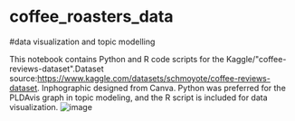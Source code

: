 # coffee_roasters_data
#data visualization and topic modelling

This notebook contains Python and R code scripts for the Kaggle/"coffee-reviews-dataset".Dataset source:https://www.kaggle.com/datasets/schmoyote/coffee-reviews-dataset. Inphographic designed from Canva.
Python was preferred for the PLDAvis graph in topic modeling, and the R script is included for data visualization. 
![image](https://github.com/dataseda/coffee_roasters_data/assets/128044587/27c39618-fa60-4560-a5c3-4ccd304b6660)

